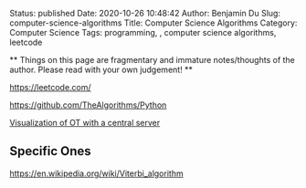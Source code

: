 Status: published
Date: 2020-10-26 10:48:42
Author: Benjamin Du
Slug: computer-science-algorithms
Title: Computer Science Algorithms
Category: Computer Science
Tags: programming, , computer science algorithms, leetcode

**
Things on this page are fragmentary and immature notes/thoughts of the author.
Please read with your own judgement!
**

https://leetcode.com/


https://github.com/TheAlgorithms/Python


[Visualization of OT with a central server](http://operational-transformation.github.io/)

## Specific Ones

https://en.wikipedia.org/wiki/Viterbi_algorithm


